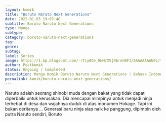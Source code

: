 ```yaml
---
layout: komik
title: "Boruto Naruto Next Generations"
date: 2022-01-03 19:07:48
subtitle: Boruto Naruto Next Generations
type: Manga
subtype: 
category: boruto-naruto-next-generations
tag: 
genre: 
subtag: 
label: Series
image: https://1.bp.blogspot.com/-rTiy0be_HNM/X9jRbrehBFI/AAAAAAAAN0c/t1QGRUammkEAu-GKAkLz54iJIhKCswbXwCLcBGAsYHQ/s72-c/Boruto-Naruto-Next-Generatio.jpg
author: Postkomik
status: Ongoing / Completed
description: Manga Komik Boruto Naruto Next Generations | Bahasa Indonesia
permalink: komik/boruto-naruto-next-generations/
---
```



Naruto adalah seorang shinobi muda dengan bakat yang tidak dapat diperbaiki untuk kerusakan. Dia mencapai mimpinya untuk menjadi ninja terhebat di desa dan wajahnya duduk di atas monumen Hokage. Tapi ini bukan ceritanya … Generasi baru ninja siap naik ke panggung, dipimpin oleh putra Naruto sendiri, Boruto
